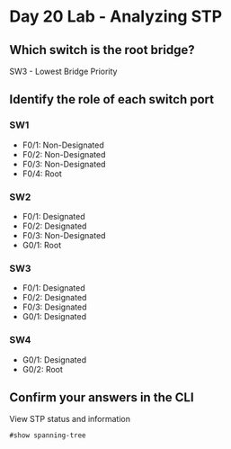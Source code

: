 # Day 20 Lab - Analyzing STP

## Which switch is the root bridge?

SW3 - Lowest Bridge Priority

## Identify the role of each switch port

### SW1

- F0/1: Non-Designated
- F0/2: Non-Designated
- F0/3: Non-Designated
- F0/4: Root

### SW2

- F0/1: Designated
- F0/2: Designated
- F0/3: Non-Designated
- G0/1: Root

### SW3

- F0/1: Designated
- F0/2: Designated
- F0/3: Designated
- G0/1: Designated

### SW4

- G0/1: Designated
- G0/2: Root

## Confirm your answers in the CLI

View STP status and information

```
#show spanning-tree
```
